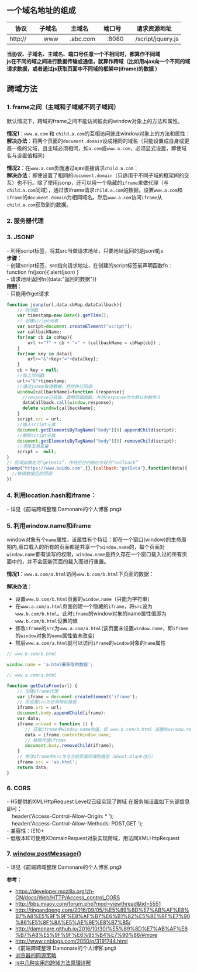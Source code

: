 ## 一个域名地址的组成
协议 | 子域名 | 主域名 | 端口号 | 请求资源地址
---|---|---|---|---
http://　|　www |　.abc.com |　:8080  |　/script/jquery.js  
**当协议、子域名、主域名、端口号任意一个不相同时，都算作不同域**  
**js在不同的域之间进行数据传输或通信，就算作跨域（比如用ajax向一个不同的域请求数据，或者通过js获取页面中不同域的框架中(iframe)的数据 ）**  

## 跨域方法
### 1. frame之间（主域和子域或不同子域间）
默认情况下，跨域的frame之间不能访问彼此的window对象上的方法和属性。

**情况1**：`www.a.com` 和 `child.a.com`的互相访问彼此window对象上的方法和属性：  
**解决办法**：将两个页面的`document.domain`设成相同的域名（只能设置成自身或更高一级的父域，且主域必须相同，如`a.com`或`www.a.com`，必须显式设置，即使域名与设置值相同）

**情况2**：在`www.a.com`页面通过ajax直接请求`child.a.com`：  
**解决办法**：即使设置了相同的`document.domain`（只适用于不同子域的框架间的交互）也不行。除了使用jsonp，还可以用一个隐藏的`iframe`来做代理（与`child.a.com`同域），通过该iframe请求`child.a.com`的数据，设置`www.a.com`和`iframe`的`document.domain`为相同域名。然后`www.a.com`访问`iframe`从`child.a.com`获取到的数据。

### 2. 服务器代理
### 3. JSONP
\- 利用script标签，将其src当做请求地址，只要地址返回的是json或js  
**步骤**：  
\- 创建script标签，src指向请求地址，在创建的script标签前声明函数fn：function fn(json){ alert(json) }  
\- 请求地址返回fn({data:"返回的数据"})  
**限制**：  
\- 只能用作get请求

```js
function jsonp(url,data,cbMap,dataCallback){
    // 时间戳
    var timestamp=new Date().getTime();
    // 创建script元素
    var script=document.createElement("script");
    var callbackName;
    for(var cb in cbMap){
        url +="?" + cb + "=" + (callbackName = cbMap[cb]) ;
    }
    for(var key in data){
        url+="&"+key+"="+data[key];
    }
    cb = key = null;
    //加上时间戳
    url+="&"+timestamp;
    //通过jsonp取得数据，然后执行回调
    window[callbackName]=function (response){
      //response已获取，调用回调函数，并将response作为默认参数传入
      dataCallback.call(window,response);
      delete window[callbackName];
    }
    script.src = url;
    //插入script元素
    document.getElementsByTagName("body")[0].appendChild(script);
    //删除script元素
    document.getElementsByTagName("body")[0].removeChild(script);
    //清除无用变量
    script =  null;
}
// 回调函数名为“getData”，传给后台的相应字段为“callback”
jsonp("https://www.baidu.com",{},{callback:"getData"},function(data){
  //取得数据后的回调
})
```
### 4. 利用location.hash和iframe：
\- 详见《前端跨域整理   Damonare的个人博客.png》

### 5. 利用window.name和iframe
window对象有个`name`属性，该属性有个特征：即在一个窗口(window)的生命周期内,窗口载入的所有的页面都是共享一个`window.name`的，每个页面对`window.name`都有读写的权限，`window.name`是持久存在一个窗口载入过的所有页面中的，并不会因新页面的载入而进行重置。

**情况1**：`www.a.com/a.html`访问`www.b.com/b.html`下页面的数据：
  
**解决办法**：
- 设置`www.b.com/b.html`页面的`window.name`（只能为字符串）
- 在`www.a.com/a.html`页面创建一个隐藏的`iframe`，将`src`设为 `www.b.com/b.html`。此时`iframe`的window对象的name属性值即为`www.b.com/b.html`设置的值
- 修改`iframe`的`src`为`www.a.com/a.html`(该页面未设置`window.name`，即`iframe`的`window`对象的`name`属性值未改变)
- 然后`www.a.com/a.html`就可以访问`iframe`的`window`对象的`name`属性

```js
// www.b.com/b.html

window.name = 'a.html要获取的数据';
```

```js
// www.a.com/a.html

function getDataFrom(url) {
    // 创建iframe代理
    var iframe = document.createElement('iframe');
    // 先设置src为访问地址路径
    iframe.src = url;
    document.body.appendChild(iframe);
    var data;
    iframe.onload = function () {
       // 获取iframe中window.name的值，即 www.b.com/b.html 设置的window.name
       data = iframe.contentWindow.name;
       // 移除代理iframe
       document.body.removeChild(iframe);
    }
    // 修改iframe的src为与当前页面同域的路径（about:blank也行）
    iframe.src = 'ab.html';
    return data;
}

```



### 6. CORS
\- H5提供的XMLHttpRequest Level2已经实现了跨域
在服务端设置如下头部信息即可：  
　header('Access-Control-Allow-Origin: * ');  
　header('Access-Control-Allow-Methods: POST,GET ');  
\- 兼容性：IE10+  
\- 低版本IE可使用XDomainRequest对象实现跨域，用法同XMLHttpRequest
### 7. [window.postMessage()](跨文档通信.md)
  
\- 详见《前端跨域整理   Damonare的个人博客.png》

**参考**：  
- https://developer.mozilla.org/zh-CN/docs/Web/HTTP/Access_control_CORS  
- http://bbs.miaov.com/forum.php?mod=viewthread&tid=5551  
- http://tingandpeng.com/2016/09/05/%E5%89%8D%E7%AB%AF%E8%B7%A8%E5%9F%9F%E8%AF%B7%E6%B1%82%E5%8E%9F%E7%90%86%E5%8F%8A%E5%AE%9E%E8%B7%B5/  
- http://damonare.github.io/2016/10/30/%E5%89%8D%E7%AB%AF%E8%B7%A8%E5%9F%9F%E6%95%B4%E7%90%86/#more  
- http://www.cnblogs.com/2050/p/3191744.html  
- 《前端跨域整理   Damonare的个人博客.png》
- [浏览器的同源策略](https://developer.mozilla.org/zh-CN/docs/Web/Security/Same-origin_policy)
- [js中几种实用的跨域方法原理详解](https://my.oschina.net/u/3341316/blog/856682)

